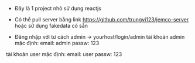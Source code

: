 * Đây là 1 project nhỏ sử dụng reactjs
* Có thể pull server bằng link  https://github.com/trungvi123/jemco-server
    hoặc sử dụng fakedata có sẳn





* Đăng nhập với tư cách admin -> yourhost/login/admin
tài khoản admin mặc định:
email: admin
passw: 123

tài khoản user mặc định:
email: user
passw: 123
